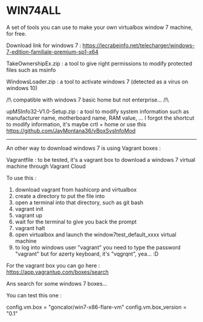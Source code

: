 # WIN74ALL
A set of tools you can use to make your own virtualbox window 7 machine, for free.

Download link for windows 7 : https://lecrabeinfo.net/telecharger/windows-7-edition-familiale-premium-sp1-x64

TakeOwnershipEx.zip : a tool to give right permissions to modify protected files such as msinfo

WindowsLoader.zip : a tool to activate windows 7 (detected as a virus on windows 10)

/!\ compatible with windows 7 basic home but not enterprise... /!\

upMSInfo32-V1.0-Setup.zip : a tool to modify system information such as manufacturer name, motherboard name, RAM value, ...
I forgot the shortcut to modify information, it's maybe crtl + home
or use this https://github.com/JayMontana36/vBoxSysInfoMod

-------------------------------------------------------------------------------------------------------------------------------

An other way to download windows 7 is using Vagrant boxes : 

Vagrantfile : to be tested, it's a vagrant box to download a windows 7 virtual machine through Vagrant Cloud

To use this : 
  1. download vagrant from hashicorp and virtualbox
  2. create a directory to put the file into
  3. open a terminal into that directory, such as git bash
  4. vagrant init
  5. vagrant up
  6. wait for the terminal to give you back the prompt
  7. vagrant halt
  8. open virtualbox and launch the window7test_default_xxxx virtual machine
  9. to log into windows user "vagrant" you need to type the password "vagrant" but for azerty keyboard, it's "vqgrqnt", yea... :D

For the vagrant box you can go here : https://app.vagrantup.com/boxes/search

Ans search for some windows 7 boxes...

You can test this one : 

config.vm.box = "goncalor/win7-x86-flare-vm"
config.vm.box_version = "0.1"
